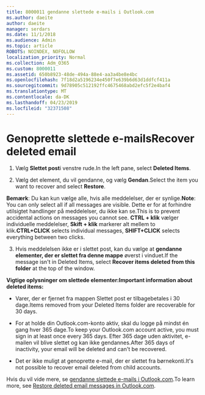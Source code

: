 ```yaml
---
title: 8000011 gendanne slettede e-mails i Outlook.com
ms.author: daeite
author: daeite
manager: serdars
ms.date: 11/1/2018
ms.audience: Admin
ms.topic: article
ROBOTS: NOINDEX, NOFOLLOW
localization_priority: Normal
ms.collection: Adm_O365
ms.custom: 8000011
ms.assetid: 650b8923-48de-494a-88e4-aa3a4be8e4bc
ms.openlocfilehash: 7f18d2a5196234e450f7e639b6d63d1ddfcf411a
ms.sourcegitcommit: 9d78905c512192ffc4675468abd2efc5f2e4baf4
ms.translationtype: MT
ms.contentlocale: da-DK
ms.lasthandoff: 04/23/2019
ms.locfileid: "32371508"
---
```

# <a name="recover-deleted-email"></a><span data-ttu-id="92748-102">Genoprette slettede e-mails</span><span class="sxs-lookup"><span data-stu-id="92748-102">Recover deleted email</span></span>

1. <span data-ttu-id="92748-103">Vælg **Slettet post**i venstre rude.</span><span class="sxs-lookup"><span data-stu-id="92748-103">In the left pane, select **Deleted Items**.</span></span> 
    
2. <span data-ttu-id="92748-104">Vælg det element, du vil gendanne, og vælg **Gendan**.</span><span class="sxs-lookup"><span data-stu-id="92748-104">Select the item you want to recover and select **Restore**.</span></span> 
  
 <span data-ttu-id="92748-105">**Bemærk**: Du kan kun vælge alle, hvis alle meddelelser, der er synlige.</span><span class="sxs-lookup"><span data-stu-id="92748-105">**Note**: You can only select all if all messages are visible.</span></span> <span data-ttu-id="92748-106">Dette er for at forhindre utilsigtet handlinger på meddelelser, du ikke kan se.</span><span class="sxs-lookup"><span data-stu-id="92748-106">This is to prevent accidental actions on messages you cannot see.</span></span> <span data-ttu-id="92748-107">**CTRL + klik** vælger individuelle meddelelser, **Skift + klik** markerer alt mellem to klik.</span><span class="sxs-lookup"><span data-stu-id="92748-107">**CTRL+CLICK** selects individual messages, **SHIFT+CLICK** selects everything between two clicks.</span></span> 
    
3. <span data-ttu-id="92748-108">Hvis meddelelsen ikke er i slettet post, kan du vælge at **gendanne elementer, der er slettet fra denne mappe** øverst i vinduet.</span><span class="sxs-lookup"><span data-stu-id="92748-108">If the message isn't in Deleted Items, select **Recover items deleted from this folder** at the top of the window.</span></span> 
    
 <span data-ttu-id="92748-109">**Vigtige oplysninger om slettede elementer:**</span><span class="sxs-lookup"><span data-stu-id="92748-109">**Important information about deleted items:**</span></span>
  
- <span data-ttu-id="92748-110">Varer, der er fjernet fra mappen Slettet post er tilbagebetales i 30 dage.</span><span class="sxs-lookup"><span data-stu-id="92748-110">Items removed from your Deleted Items folder are recoverable for 30 days.</span></span>
    
- <span data-ttu-id="92748-111">For at holde din Outlook.com-konto aktiv, skal du logge på mindst én gang hver 365 dage.</span><span class="sxs-lookup"><span data-stu-id="92748-111">To keep your Outlook.com account active, you must sign in at least once every 365 days.</span></span> <span data-ttu-id="92748-112">Efter 365 dage uden aktivitet, e-mailen vil blive slettet og kan ikke gendannes.</span><span class="sxs-lookup"><span data-stu-id="92748-112">After 365 days of inactivity, your email will be deleted and can't be recovered.</span></span>
    
- <span data-ttu-id="92748-113">Det er ikke muligt at genoprette e-mail, der er slettet fra børnekonti.</span><span class="sxs-lookup"><span data-stu-id="92748-113">It's not possible to recover email deleted from child accounts.</span></span>
    
<span data-ttu-id="92748-114">Hvis du vil vide mere, se [gendanne slettede e-mails i Outlook.com](https://go.microsoft.com/fwlink/p/?linkid=873117).</span><span class="sxs-lookup"><span data-stu-id="92748-114">To learn more, see [Restore deleted email messages in Outlook.com](https://go.microsoft.com/fwlink/p/?linkid=873117).</span></span>
  

